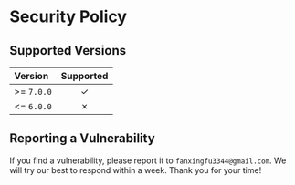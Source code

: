 # Security Policy

## Supported Versions

| Version    | Supported |
| :--------- | :-------: |
| >= `7.0.0` |     ✓     |
| <= `6.0.0` |     ✗     |

## Reporting a Vulnerability

If you find a vulnerability, please report it to `fanxingfu3344@gmail.com`.
We will try our best to respond within a week. Thank you for your time!
